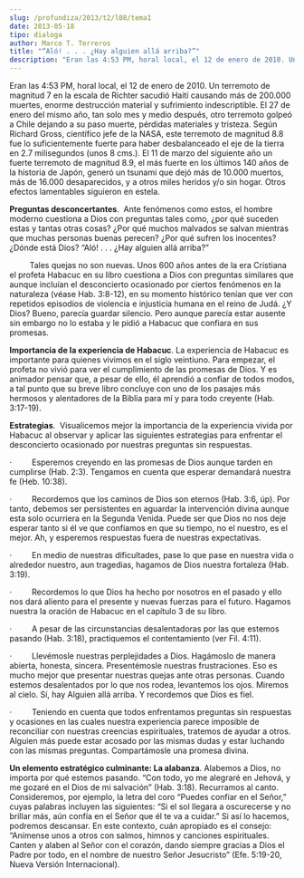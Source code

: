 ```yaml
---
slug: /profundiza/2013/t2/l08/tema1
date: 2013-05-18
tipo: dialoga
author: Marco T. Terreros
title: "“Aló! . . . ¿Hay alguien allá arriba?”"
description: "Eran las 4:53 PM, horal local, el 12 de enero de 2010. Un terremoto de magnitud  7 en la escala de Richter sacudió Haití causando más de 200.000 muertes, enorme  destrucción material y sufrimiento indescriptible. El 27 de enero del mismo  año, tan solo mes y medio después, otr..."
---
```


Eran las 4:53 PM, horal local, el 12 de enero de 2010. Un terremoto de magnitud 7 en la escala de Richter sacudió Haití causando más de 200.000 muertes, enorme destrucción material y sufrimiento indescriptible. El 27 de enero del mismo año, tan solo mes y medio después, otro terremoto golpeó a Chile dejando a su paso muerte, pérdidas materiales y tristeza. Según Richard Gross, científico jefe de la NASA, este terremoto de magnitud 8.8 fue lo suficientemente fuerte para haber desbalanceado el eje de la tierra en 2.7 milisegundos (unos 8 cms.). El 11 de marzo del siguiente año un fuerte terremoto de magnitud 8.9, el más fuerte en los últimos 140 años de la historia de Japón, generó un tsunami que dejó más de 10.000 muertos, más de 16.000 desaparecidos, y a otros miles heridos y/o sin hogar. Otros efectos lamentables siguieron en estela.

**Preguntas desconcertantes**.  Ante fenómenos como estos, el hombre moderno cuestiona a Dios con preguntas tales como, ¿por qué suceden estas y tantas otras cosas? ¿Por qué muchos malvados se salvan mientras que muchas personas buenas perecen? ¿Por qué sufren los inocentes? ¿Dónde está Dios? “Aló! . . . ¿Hay alguien allá arriba?”

         Tales quejas no son nuevas. Unos 600 años antes de la era Cristiana el profeta Habacuc en su libro cuestiona a Dios con preguntas similares que aunque incluían el desconcierto ocasionado por ciertos fenómenos en la naturaleza (véase Hab. 3:8-12), en su momento histórico tenían que ver con repetidos episodios de violencia e injusticia humana en el reino de Judá. ¿Y Dios? Bueno, parecía guardar silencio. Pero aunque parecía estar ausente sin embargo no lo estaba y le pidió a Habacuc que confiara en sus promesas.

**Importancia de la experiencia de Habacuc**. La experiencia de Habacuc es importante para quienes vivimos en el siglo veintiuno. Para empezar, el profeta no vivió para ver el cumplimiento de las promesas de Dios. Y es animador pensar que, a pesar de ello, él aprendió a confiar de todos modos, a tal punto que su breve libro concluye con uno de los pasajes más hermosos y alentadores de la Biblia para mí y para todo creyente (Hab. 3:17-19).

**Estrategias**.  Visualicemos mejor la importancia de la experiencia vivida por Habacuc al observar y aplicar las siguientes estrategias para enfrentar el desconcierto ocasionado por nuestras preguntas sin respuestas.

·         Esperemos creyendo en las promesas de Dios aunque tarden en cumplirse (Hab. 2:3). Tengamos en cuenta que esperar demandará nuestra fe (Heb. 10:38).

·         Recordemos que los caminos de Dios son eternos (Hab. 3:6, úp). Por tanto, debemos ser persistentes en aguardar la intervención divina aunque esta solo ocurriera en la Segunda Venida. Puede ser que Dios no nos deje esperar tanto si él ve que confiamos en que su tiempo, no el nuestro, es el mejor. Ah, y esperemos respuestas fuera de nuestras expectativas.

·         En medio de nuestras dificultades, pase lo que pase en nuestra vida o alrededor nuestro, aun tragedias, hagamos de Dios nuestra fortaleza (Hab. 3:19).

·         Recordemos lo que Dios ha hecho por nosotros en el pasado y ello nos dará aliento para el presente y nuevas fuerzas para el futuro. Hagamos nuestra la oración de Habacuc en el capítulo 3 de su libro.

·         A pesar de las circunstancias desalentadoras por las que estemos pasando (Hab. 3:18), practiquemos el contentamiento (ver Fil. 4:11).

·         Llevémosle nuestras perplejidades a Dios. Hagámoslo de manera abierta, honesta, sincera. Presentémosle nuestras frustraciones. Eso es mucho mejor que presentar nuestras quejas ante otras personas. Cuando estemos desalentados por lo que nos rodea, levantemos los ojos. Miremos al cielo. Sí, hay Alguien allá arriba. Y recordemos que Dios es fiel.

·         Teniendo en cuenta que todos enfrentamos preguntas sin respuestas y ocasiones en las cuales nuestra experiencia parece imposible de reconciliar con nuestras creencias espirituales, tratemos de ayudar a otros. Alguien más puede estar acosado por las mismas dudas y estar luchando con las mismas preguntas. Compartámosle una promesa divina.

**Un elemento estratégico culminante: La alabanza**. Alabemos a Dios, no importa por qué estemos pasando. “Con todo, yo me alegraré en Jehová, y me gozaré en el Dios de mi salvación” (Hab. 3:18). Recurramos al canto. Consideremos, por ejemplo, la letra del coro “Puedes confiar en el Señor,” cuyas palabras incluyen las siguientes: “Si el sol llegara a oscurecerse y no brillar más, aún confía en el Señor que él te va a cuidar.” Si así lo hacemos, podremos descansar. En este contexto, cuán apropiado es el consejo: “Anímense unos a otros con salmos, himnos y canciones espirituales. Canten y alaben al Señor con el corazón, dando siempre gracias a Dios el Padre por todo, en el nombre de nuestro Señor Jesucristo” (Efe. 5:19-20, Nueva Versión Internacional).
